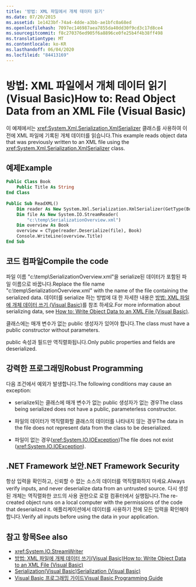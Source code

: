 ```yaml
---
title: '방법: XML 파일에서 개체 데이터 읽기'
ms.date: 07/20/2015
ms.assetid: 1e1423bf-74a4-4dde-a3bb-ae1bfc0a68ed
ms.openlocfilehash: 7097ec146987aea7855da40dd30f9cd3c17d8ce4
ms.sourcegitcommit: f8c270376ed905f6a8896ce0fe25b4f4b38ff498
ms.translationtype: MT
ms.contentlocale: ko-KR
ms.lasthandoff: 06/04/2020
ms.locfileid: "84413169"
---
```

# <a name="how-to-read-object-data-from-an-xml-file-visual-basic"></a><span data-ttu-id="5c23a-102">방법: XML 파일에서 개체 데이터 읽기(Visual Basic)</span><span class="sxs-lookup"><span data-stu-id="5c23a-102">How to: Read Object Data from an XML File (Visual Basic)</span></span>
<span data-ttu-id="5c23a-103">이 예제에서는 <xref:System.Xml.Serialization.XmlSerializer> 클래스를 사용하여 이전에 XML 파일에 기록된 개체 데이터를 읽습니다.</span><span class="sxs-lookup"><span data-stu-id="5c23a-103">This example reads object data that was previously written to an XML file using the <xref:System.Xml.Serialization.XmlSerializer> class.</span></span>  
  
## <a name="example"></a><span data-ttu-id="5c23a-104">예제</span><span class="sxs-lookup"><span data-stu-id="5c23a-104">Example</span></span>  
  
```vb  
Public Class Book  
    Public Title As String  
End Class  
  
Public Sub ReadXML()  
    Dim reader As New System.Xml.Serialization.XmlSerializer(GetType(Book))  
    Dim file As New System.IO.StreamReader(  
        "c:\temp\SerializationOverview.xml")  
    Dim overview As Book  
    overview = CType(reader.Deserialize(file), Book)  
    Console.WriteLine(overview.Title)  
End Sub  
```  
  
## <a name="compile-the-code"></a><span data-ttu-id="5c23a-105">코드 컴파일</span><span class="sxs-lookup"><span data-stu-id="5c23a-105">Compile the code</span></span>  
 <span data-ttu-id="5c23a-106">파일 이름 "c:\temp\SerializationOverview.xml"을 serialize된 데이터가 포함된 파일 이름으로 바꿉니다.</span><span class="sxs-lookup"><span data-stu-id="5c23a-106">Replace the file name "c:\temp\SerializationOverview.xml" with the name of the file containing the serialized data.</span></span> <span data-ttu-id="5c23a-107">데이터를 serialize 하는 방법에 대 한 자세한 내용은 [방법: XML 파일에 개체 데이터 쓰기 (Visual Basic)](how-to-write-object-data-to-an-xml-file.md)를 참조 하세요.</span><span class="sxs-lookup"><span data-stu-id="5c23a-107">For more information about serializing data, see [How to: Write Object Data to an XML File (Visual Basic)](how-to-write-object-data-to-an-xml-file.md).</span></span>  
  
 <span data-ttu-id="5c23a-108">클래스에는 매개 변수가 없는 public 생성자가 있어야 합니다.</span><span class="sxs-lookup"><span data-stu-id="5c23a-108">The class must have a public constructor without parameters.</span></span>  
  
 <span data-ttu-id="5c23a-109">public 속성과 필드만 역직렬화됩니다.</span><span class="sxs-lookup"><span data-stu-id="5c23a-109">Only public properties and fields are deserialized.</span></span>  
  
## <a name="robust-programming"></a><span data-ttu-id="5c23a-110">강력한 프로그래밍</span><span class="sxs-lookup"><span data-stu-id="5c23a-110">Robust Programming</span></span>  
 <span data-ttu-id="5c23a-111">다음 조건에서 예외가 발생합니다.</span><span class="sxs-lookup"><span data-stu-id="5c23a-111">The following conditions may cause an exception:</span></span>  
  
- <span data-ttu-id="5c23a-112">serialize되는 클래스에 매개 변수가 없는 public 생성자가 없는 경우</span><span class="sxs-lookup"><span data-stu-id="5c23a-112">The class being serialized does not have a public, parameterless constructor.</span></span>  
  
- <span data-ttu-id="5c23a-113">파일의 데이터가 역직렬화할 클래스의 데이터를 나타내지 않는 경우</span><span class="sxs-lookup"><span data-stu-id="5c23a-113">The data in the file does not represent data from the class to be deserialized.</span></span>  
  
- <span data-ttu-id="5c23a-114">파일이 없는 경우(<xref:System.IO.IOException>)</span><span class="sxs-lookup"><span data-stu-id="5c23a-114">The file does not exist (<xref:System.IO.IOException>).</span></span>  
  
## <a name="net-framework-security"></a><span data-ttu-id="5c23a-115">.NET Framework 보안</span><span class="sxs-lookup"><span data-stu-id="5c23a-115">.NET Framework Security</span></span>  
 <span data-ttu-id="5c23a-116">항상 입력을 확인하고, 신뢰할 수 없는 소스의 데이터를 역직렬화하지 마세요.</span><span class="sxs-lookup"><span data-stu-id="5c23a-116">Always verify inputs, and never deserialize data from an untrusted source.</span></span> <span data-ttu-id="5c23a-117">다시 생성된 개체는 역직렬화한 코드의 사용 권한으로 로컬 컴퓨터에서 실행됩니다.</span><span class="sxs-lookup"><span data-stu-id="5c23a-117">The re-created object runs on a local computer with the permissions of the code that deserialized it.</span></span> <span data-ttu-id="5c23a-118">애플리케이션에서 데이터를 사용하기 전에 모든 입력을 확인해야 합니다.</span><span class="sxs-lookup"><span data-stu-id="5c23a-118">Verify all inputs before using the data in your application.</span></span>  
  
## <a name="see-also"></a><span data-ttu-id="5c23a-119">참고 항목</span><span class="sxs-lookup"><span data-stu-id="5c23a-119">See also</span></span>

- <xref:System.IO.StreamWriter>
- [<span data-ttu-id="5c23a-120">방법: XML 파일에 개체 데이터 쓰기(Visual Basic)</span><span class="sxs-lookup"><span data-stu-id="5c23a-120">How to: Write Object Data to an XML File (Visual Basic)</span></span>](how-to-write-object-data-to-an-xml-file.md)
- [<span data-ttu-id="5c23a-121">Serialization(Visual Basic)</span><span class="sxs-lookup"><span data-stu-id="5c23a-121">Serialization (Visual Basic)</span></span>](index.md)
- [<span data-ttu-id="5c23a-122">Visual Basic 프로그래밍 가이드</span><span class="sxs-lookup"><span data-stu-id="5c23a-122">Visual Basic Programming Guide</span></span>](../../index.md)
